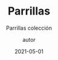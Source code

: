 ---
layout: _parrillas.njk
permalink: /parrillas2/

title: Parrillas
subtitle: Parrillas colección
image: /assets/static/images/7.jpg
author: autor
date: 2021-05-01
tags: ["page"]
imageAlt: Contacta
descripcion: Contacta con Estructuras modulares.com
---